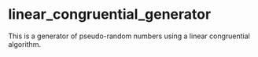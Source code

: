 # linear_congruential_generator
This is a generator of pseudo-random numbers using a linear congruential algorithm.
